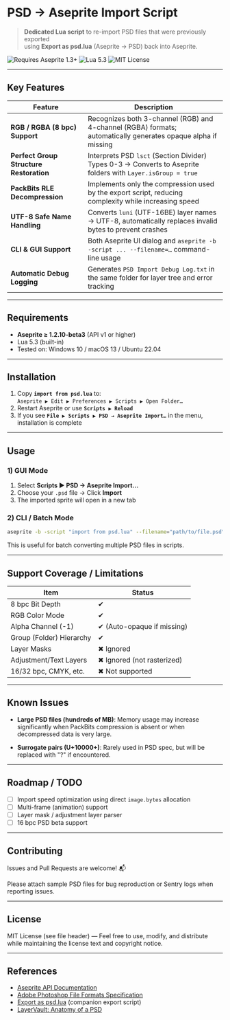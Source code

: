 # PSD → Aseprite Import Script

> **Dedicated Lua script** to re-import PSD files that were previously exported  
> using **Export as psd.lua** (Aseprite → PSD) back into Aseprite.

![Requires Aseprite 1.3+](https://img.shields.io/badge/Requires-Aseprite%201.3%2B-blue)
![Lua 5.3](https://img.shields.io/badge/Lua-5.3-blue)
![MIT License](https://img.shields.io/badge/License-MIT-green)

---

## Key Features

| Feature | Description |
|---------|-------------|
| **RGB / RGBA (8 bpc) Support** | Recognizes both 3-channel (RGB) and 4-channel (RGBA) formats; automatically generates opaque alpha if missing |
| **Perfect Group Structure Restoration** | Interprets PSD `lsct` (Section Divider) Types 0-3 → Converts to Aseprite folders with `Layer.isGroup = true` |
| **PackBits RLE Decompression** | Implements only the compression used by the export script, reducing complexity while increasing speed |
| **UTF-8 Safe Name Handling** | Converts `luni` (UTF-16BE) layer names → UTF-8, automatically replaces invalid bytes to prevent crashes |
| **CLI & GUI Support** | Both Aseprite UI dialog and `aseprite -b -script ... --filename=…` command-line usage |
| **Automatic Debug Logging** | Generates `PSD Import Debug Log.txt` in the same folder for layer tree and error tracking |

---

## Requirements

* **Aseprite ≥ 1.2.10-beta3** (API v1 or higher)
* Lua 5.3 (built-in)
* Tested on: Windows 10 / macOS 13 / Ubuntu 22.04

---

## Installation

1. Copy **`import from psd.lua`** to:  
   `Aseprite ▶ Edit ▶ Preferences ▶ Scripts ▶ Open Folder…`
2. Restart Aseprite or use **`Scripts ▶ Reload`**
3. If you see **`File ▶ Scripts ▶ PSD → Aseprite Import…`** in the menu, installation is complete

---

## Usage

### 1) GUI Mode

1. Select **Scripts ▶ PSD → Aseprite Import…**
2. Choose your `.psd` file → Click **Import**
3. The imported sprite will open in a new tab

### 2) CLI / Batch Mode

```bash
aseprite -b -script "import from psd.lua" --filename="path/to/file.psd"
```

This is useful for batch converting multiple PSD files in scripts.

---

## Support Coverage / Limitations

| Item | Status |
|------|--------|
| 8 bpc Bit Depth | ✔ |
| RGB Color Mode | ✔ |
| Alpha Channel (-1) | ✔ (Auto-opaque if missing) |
| Group (Folder) Hierarchy | ✔ |
| Layer Masks | ✖ Ignored |
| Adjustment/Text Layers | ✖ Ignored (not rasterized) |
| 16/32 bpc, CMYK, etc. | ✖ Not supported |

---

## Known Issues

- **Large PSD files (hundreds of MB)**: Memory usage may increase significantly when PackBits compression is absent or when decompressed data is very large.

- **Surrogate pairs (U+10000+)**: Rarely used in PSD spec, but will be replaced with "?" if encountered.

---

## Roadmap / TODO

- [ ] Import speed optimization using direct `image.bytes` allocation
- [ ] Multi-frame (animation) support  
- [ ] Layer mask / adjustment layer parser
- [ ] 16 bpc PSD beta support

---

## Contributing

Issues and Pull Requests are welcome! 📬

Please attach sample PSD files for bug reproduction or Sentry logs when reporting issues.

---

## License

MIT License (see file header) — Feel free to use, modify, and distribute while maintaining the license text and copyright notice.

---

## References

- [Aseprite API Documentation](https://github.com/aseprite/api)
- [Adobe Photoshop File Formats Specification](https://www.adobe.com/devnet-apps/photoshop/fileformatashtml/)
- [Export as psd.lua](../Export%20as%20psd.lua) (companion export script)
- [LayerVault: Anatomy of a PSD](https://github.com/layervault/psd.rb/wiki/Anatomy-of-a-PSD)
